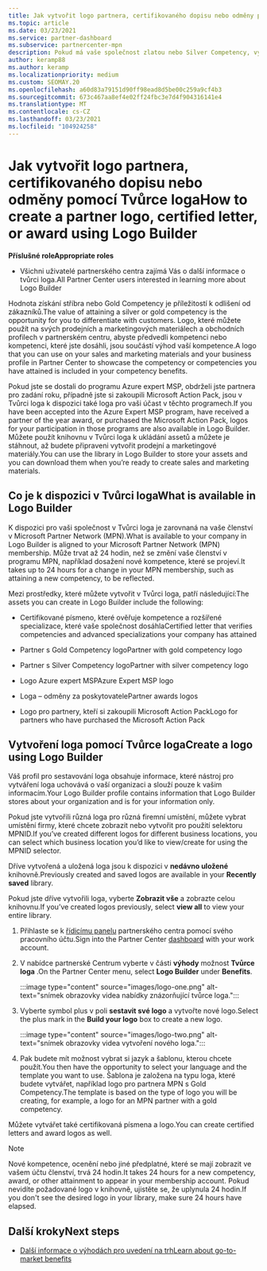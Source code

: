 ```yaml
---
title: Jak vytvořit logo partnera, certifikovaného dopisu nebo odměny pomocí Tvůrce loga
ms.topic: article
ms.date: 03/23/2021
ms.service: partner-dashboard
ms.subservice: partnercenter-mpn
description: Pokud má vaše společnost zlatou nebo Silver Competency, vygeneruje logo přizpůsobené vaší společnosti, nebo si vyžádejte přizpůsobené certifikované písmeno ověřování pomocí nástroje pro sestavování loga v partnerském centru.
author: keramp88
ms.author: keramp
ms.localizationpriority: medium
ms.custom: SEOMAY.20
ms.openlocfilehash: a60d83a79151d90ff98ead8d5be00c259a9cf4b3
ms.sourcegitcommit: 673c467aa8ef4e02ff24fbc3e7d4f904316141e4
ms.translationtype: MT
ms.contentlocale: cs-CZ
ms.lasthandoff: 03/23/2021
ms.locfileid: "104924258"
---
```

# <a name="how-to-create-a-partner-logo-certified-letter-or-award-using-logo-builder"></a><span data-ttu-id="65760-103">Jak vytvořit logo partnera, certifikovaného dopisu nebo odměny pomocí Tvůrce loga</span><span class="sxs-lookup"><span data-stu-id="65760-103">How to create a partner logo, certified letter, or award using Logo Builder</span></span>

<span data-ttu-id="65760-104">**Příslušné role**</span><span class="sxs-lookup"><span data-stu-id="65760-104">**Appropriate roles**</span></span>

- <span data-ttu-id="65760-105">Všichni uživatelé partnerského centra zajímá Vás o další informace o tvůrci loga.</span><span class="sxs-lookup"><span data-stu-id="65760-105">All Partner Center users interested in learning more about Logo Builder</span></span>

<span data-ttu-id="65760-106">Hodnota získání stříbra nebo Gold Competency je příležitostí k odlišení od zákazníků.</span><span class="sxs-lookup"><span data-stu-id="65760-106">The value of attaining a silver or gold competency is the opportunity for you to differentiate with customers.</span></span> <span data-ttu-id="65760-107">Logo, které můžete použít na svých prodejních a marketingových materiálech a obchodních profilech v partnerském centru, abyste předvedli kompetenci nebo kompetenci, které jste dosáhli, jsou součástí výhod vaší kompetence.</span><span class="sxs-lookup"><span data-stu-id="65760-107">A logo that you can use on your sales and marketing materials and your business profile in Partner Center to showcase the competency or competencies you have attained is included in your competency benefits.</span></span> 

<span data-ttu-id="65760-108">Pokud jste se dostali do programu Azure expert MSP, obdrželi jste partnera pro zadání roku, případně jste si zakoupili Microsoft Action Pack, jsou v Tvůrci loga k dispozici také loga pro vaši účast v těchto programech.</span><span class="sxs-lookup"><span data-stu-id="65760-108">If you have been accepted into the Azure Expert MSP program, have received a partner of the year award, or purchased the Microsoft Action Pack, logos for your participation in those programs are also available in Logo Builder.</span></span> <span data-ttu-id="65760-109">Můžete použít knihovnu v Tvůrci loga k ukládání assetů a můžete je stáhnout, až budete připraveni vytvořit prodejní a marketingové materiály.</span><span class="sxs-lookup"><span data-stu-id="65760-109">You can use the library in Logo Builder to store your assets and you can download them when you’re ready to create sales and marketing materials.</span></span> 

## <a name="what-is-available-in-logo-builder"></a><span data-ttu-id="65760-110">Co je k dispozici v Tvůrci loga</span><span class="sxs-lookup"><span data-stu-id="65760-110">What is available in Logo Builder</span></span>

<span data-ttu-id="65760-111">K dispozici pro vaši společnost v Tvůrci loga je zarovnaná na vaše členství v Microsoft Partner Network (MPN).</span><span class="sxs-lookup"><span data-stu-id="65760-111">What is available to your company in Logo Builder is aligned to your Microsoft Partner Network (MPN) membership.</span></span> <span data-ttu-id="65760-112">Může trvat až 24 hodin, než se změní vaše členství v programu MPN, například dosažení nové kompetence, které se projeví.</span><span class="sxs-lookup"><span data-stu-id="65760-112">It takes up to 24 hours for a change in your MPN membership, such as attaining a new competency, to be reflected.</span></span>  

<span data-ttu-id="65760-113">Mezi prostředky, které můžete vytvořit v Tvůrci loga, patří následující:</span><span class="sxs-lookup"><span data-stu-id="65760-113">The assets you can create in Logo Builder include the following:</span></span>

- <span data-ttu-id="65760-114">Certifikované písmeno, které ověřuje kompetence a rozšířené specializace, které vaše společnost dosáhla</span><span class="sxs-lookup"><span data-stu-id="65760-114">Certified letter that verifies competencies and advanced specializations your company has attained</span></span>

- <span data-ttu-id="65760-115">Partner s Gold Competency logo</span><span class="sxs-lookup"><span data-stu-id="65760-115">Partner with gold competency logo</span></span>

- <span data-ttu-id="65760-116">Partner s Silver Competency logo</span><span class="sxs-lookup"><span data-stu-id="65760-116">Partner with silver competency logo</span></span>

- <span data-ttu-id="65760-117">Logo Azure expert MSP</span><span class="sxs-lookup"><span data-stu-id="65760-117">Azure Expert MSP logo</span></span>

- <span data-ttu-id="65760-118">Loga – odměny za poskytovatele</span><span class="sxs-lookup"><span data-stu-id="65760-118">Partner awards logos</span></span>

- <span data-ttu-id="65760-119">Logo pro partnery, kteří si zakoupili Microsoft Action Pack</span><span class="sxs-lookup"><span data-stu-id="65760-119">Logo for partners who have purchased the Microsoft Action Pack</span></span>

## <a name="create-a-logo-using-logo-builder"></a><span data-ttu-id="65760-120">Vytvoření loga pomocí Tvůrce loga</span><span class="sxs-lookup"><span data-stu-id="65760-120">Create a logo using Logo Builder</span></span>

<span data-ttu-id="65760-121">Váš profil pro sestavování loga obsahuje informace, které nástroj pro vytváření loga uchovává o vaší organizaci a slouží pouze k vašim informacím.</span><span class="sxs-lookup"><span data-stu-id="65760-121">Your Logo Builder profile contains information that Logo Builder stores about your organization and is for your information only.</span></span>

<span data-ttu-id="65760-122">Pokud jste vytvořili různá loga pro různá firemní umístění, můžete vybrat umístění firmy, které chcete zobrazit nebo vytvořit pro použití selektoru MPNID.</span><span class="sxs-lookup"><span data-stu-id="65760-122">If you’ve created different logos for different business locations, you can select which business location you’d like to view/create for using the MPNID selector.</span></span>

<span data-ttu-id="65760-123">Dříve vytvořená a uložená loga jsou k dispozici v **nedávno uložené** knihovně.</span><span class="sxs-lookup"><span data-stu-id="65760-123">Previously created and saved logos are available in your **Recently saved** library.</span></span>

<span data-ttu-id="65760-124">Pokud jste dříve vytvořili loga, vyberte **Zobrazit vše** a zobrazte celou knihovnu.</span><span class="sxs-lookup"><span data-stu-id="65760-124">If you’ve created logos previously, select **view all** to view your entire library.</span></span>

1. <span data-ttu-id="65760-125">Přihlaste se k [řídicímu panelu](https://partner.microsoft.com/dashboard) partnerského centra pomocí svého pracovního účtu.</span><span class="sxs-lookup"><span data-stu-id="65760-125">Sign into the Partner Center [dashboard](https://partner.microsoft.com/dashboard) with your work account.</span></span>

1. <span data-ttu-id="65760-126">V nabídce partnerské Centrum vyberte v části **výhody** možnost **Tvůrce loga** .</span><span class="sxs-lookup"><span data-stu-id="65760-126">On the Partner Center menu, select **Logo Builder** under **Benefits**.</span></span>
 
   :::image type="content" source="images/logo-one.png" alt-text="snímek obrazovky videa nabídky znázorňující tvůrce loga.":::

3. <span data-ttu-id="65760-128">Vyberte symbol plus v poli **sestavit své logo** a vytvořte nové logo.</span><span class="sxs-lookup"><span data-stu-id="65760-128">Select the plus mark in the **Build your logo** box to create a new logo.</span></span>

   :::image type="content" source="images/logo-two.png" alt-text="snímek obrazovky videa vytvoření nového loga.":::

4. <span data-ttu-id="65760-130">Pak budete mít možnost vybrat si jazyk a šablonu, kterou chcete použít.</span><span class="sxs-lookup"><span data-stu-id="65760-130">You then have the opportunity to select your language and the template you want to use.</span></span> <span data-ttu-id="65760-131">Šablona je založena na typu loga, které budete vytvářet, například logo pro partnera MPN s Gold Competency.</span><span class="sxs-lookup"><span data-stu-id="65760-131">The template is based on the type of logo you will be creating, for example, a logo for an MPN partner with a  gold competency.</span></span>

<span data-ttu-id="65760-132">Můžete vytvářet také certifikovaná písmena a logo.</span><span class="sxs-lookup"><span data-stu-id="65760-132">You can create certified letters and award logos as well.</span></span>

>[!NOTE]
><span data-ttu-id="65760-133">Nové kompetence, ocenění nebo jiné předplatné, které se mají zobrazit ve vašem účtu členství, trvá 24 hodin.</span><span class="sxs-lookup"><span data-stu-id="65760-133">It takes 24 hours for a new competency, award, or other attainment to appear in your membership account.</span></span> <span data-ttu-id="65760-134">Pokud nevidíte požadované logo v knihovně, ujistěte se, že uplynula 24 hodin.</span><span class="sxs-lookup"><span data-stu-id="65760-134">If you don't see the desired logo in your library, make sure 24 hours have elapsed.</span></span>

## <a name="next-steps"></a><span data-ttu-id="65760-135">Další kroky</span><span class="sxs-lookup"><span data-stu-id="65760-135">Next steps</span></span>

- [<span data-ttu-id="65760-136">Další informace o výhodách pro uvedení na trh</span><span class="sxs-lookup"><span data-stu-id="65760-136">Learn about go-to-market benefits</span></span>](mpn-learn-about-go-to-market-benefits.md)
